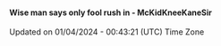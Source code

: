 #### Wise man says only fool rush in - McKidKneeKaneSir
Updated on 01/04/2024 - 00:43:21 (UTC) Time Zone
